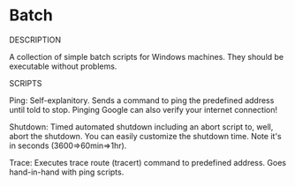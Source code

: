 Batch
============

DESCRIPTION

A collection of simple batch scripts for Windows machines. They should be executable without problems.

SCRIPTS

Ping:
Self-explanitory. Sends a command to ping the predefined address until told to stop. Pinging Google can also verify your internet connection!

Shutdown:
Timed automated shutdown including an abort script to, well, abort the shutdown. You can easily customize the shutdown time. Note it's in seconds (3600=>60min=>1hr).

Trace:
Executes trace route (tracert) command to predefined address. Goes hand-in-hand with ping scripts.

